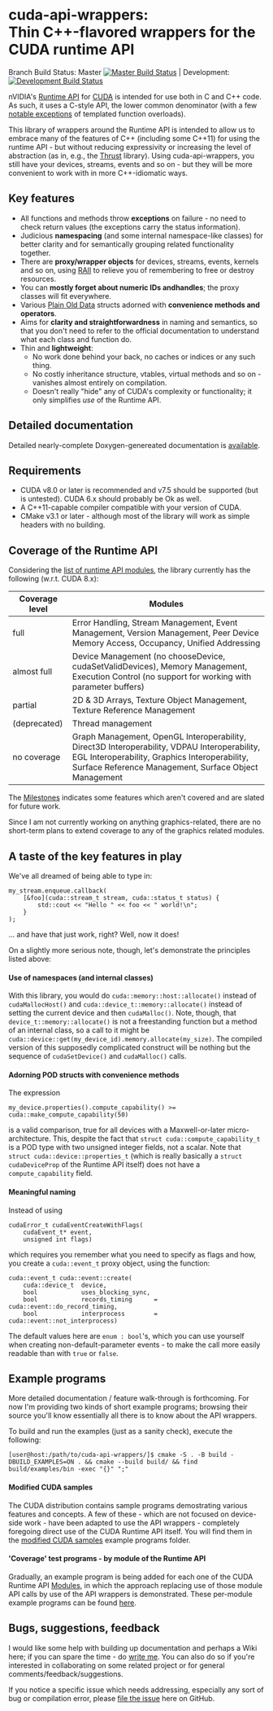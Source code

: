 # cuda-api-wrappers:<br> Thin C++-flavored wrappers for the CUDA runtime API

Branch Build Status: Master [![Master Build Status](https://travis-ci.org/eyalroz/cuda-api-wrappers.svg?branch=master)](https://travis-ci.org/eyalroz/cuda-api-wrappers) | Development: [![Development Build Status](https://travis-ci.org/eyalroz/cuda-api-wrappers.svg?branch=development)](https://travis-ci.org/eyalroz/cuda-api-wrappers)

nVIDIA's [Runtime API](http://docs.nvidia.com/cuda/cuda-runtime-api/index.html) for [CUDA](http://www.nvidia.com/object/cuda_home_new.html) is intended for use both in C and C++ code. As such, it uses a C-style API, the lower common denominator (with a few [notable exceptions](https://docs.nvidia.com/cuda/cuda-runtime-api/group__CUDART__HIGHLEVEL.html) of templated function overloads).

This library of wrappers around the Runtime API is intended to allow us to embrace many of the features of C++ (including some C++11) for using the runtime API - but without reducing expressivity or increasing the level of abstraction (as in, e.g., the [Thrust](https://thrust.github.io/) library). Using cuda-api-wrappers, you still have your devices, streams, events and so on - but they will be more convenient to work with in more C++-idiomatic ways.

## Key features

- All functions and methods throw **exceptions** on failure - no need to check return values (the exceptions carry the status information).
- Judicious **namespacing** (and some internal namespace-like classes) for better clarity and for semantically grouping related functionality together.
- There are **proxy/wrapper objects** for devices, streams, events, kernels and so on, using [RAII](http://en.cppreference.com/w/cpp/language/raii) to relieve you of remembering to free or destroy resources. 
- You can  **mostly forget about numeric IDs andhandles**; the proxy classes will fit everywhere.
- Various [Plain Old Data](http://en.cppreference.com/w/cpp/concept/PODType) structs adorned with **convenience methods and operators**.
- Aims for **clarity and straightforwardness** in naming and semantics, so that you don't need to refer to the official documentation to understand what each class and function do.
- Thin and **lightweight**: 
    - No work done behind your back, no caches or indices or any such thing.
    - No costly inheritance structure, vtables, virtual methods and so on - vanishes almost entirely on compilation.
    - Doesn't really "hide" any of CUDA's complexity or functionality; it only simplifies _use_ of the Runtime API.

## Detailed documentation

Detailed nearly-complete Doxygen-genereated documentation is [available](https://codedocs.xyz/eyalroz/cuda-api-wrappers/).

## Requirements

- CUDA v8.0 or later is recommended and v7.5 should be supported (but is untested). CUDA 6.x should probably be Ok as well.
- A C++11-capable compiler compatible with your version of CUDA.
- CMake v3.1 or later - although most of the library will work as simple headers with no building.

## Coverage of the Runtime API

Considering the [list of runtime API modules](http://docs.nvidia.com/cuda/cuda-runtime-api/modules.html#modules), the library currently has the following (w.r.t. CUDA 8.x):

| Coverage level  | Modules                                                                 | 
|-----------------|-------------------------------------------------------------------------| 
| full            | Error Handling, Stream Management, Event Management, Version Management, Peer Device Memory Access, Occupancy, Unified Addressing |
| almost full     | Device Management (no chooseDevice, cudaSetValidDevices),  Memory Management, Execution Control (no support for working with parameter buffers) |
| partial     | 2D & 3D Arrays, Texture Object Management, Texture Reference Management  |
| (deprecated)    | Thread management |
| no coverage     | Graph Management, OpenGL Interoperability, Direct3D Interoperability, VDPAU Interoperability, EGL Interoperability, Graphics Interoperability, Surface Reference Management, Surface Object Management   |

The [Milestones](https://github.com/eyalroz/cuda-api-wrappers/milestones) indicates some features which aren't covered and are slated for future work.

Since I am not currently working on anything graphics-related, there are no short-term plans to extend coverage to any of the graphics related modules.

## A taste of the key features in play

We've all dreamed of being able to type in:

	my_stream.enqueue.callback(
		[&foo](cuda::stream_t stream, cuda::status_t status) {
			std::cout << "Hello " << foo << " world!\n";
		}
	);

... and have that just work, right? Well, now it does! 

On a slightly more serious note, though, let's demonstrate the principles listed above:

#### Use of namespaces (and internal classes)
With this library, you would do `cuda::memory::host::allocate()` instead of `cudaMallocHost()` and `cuda::device_t::memory::allocate()` instead of setting the current device and then `cudaMalloc()`. Note, though, that `device_t::memory::allocate()` is not a freestanding function but a method of an internal class, so a call to it might be `cuda::device::get(my_device_id).memory.allocate(my_size)`. The compiled version of this supposedly complicated construct will be nothing but the sequence of `cudaSetDevice()` and `cudaMalloc()` calls.

#### Adorning POD structs with convenience methods
The expression 
```
my_device.properties().compute_capability() >= cuda::make_compute_capability(50)
```
is a valid comparison, true for all devices with a Maxwell-or-later micro-architecture. This, despite the fact that `struct cuda::compute_capability_t` is a POD type with two unsigned integer fields, not a scalar. Note that `struct cuda::device::properties_t` (which is really basically a `struct cudaDeviceProp` of the Runtime API itself) does not have a `compute_capability` field.

#### Meaningful naming
Instead of using 
```
cudaError_t cudaEventCreateWithFlags(
    cudaEvent_t* event, 
    unsigned int flags) 
```
which requires you remember what you need to specify as flags and how, you create a `cuda::event_t` proxy object, using the function:
```
cuda::event_t cuda::event::create(
    cuda::device_t  device,
    bool            uses_blocking_sync,
    bool            records_timing      = cuda::event::do_record_timing,
    bool            interprocess        = cuda::event::not_interprocess)
```
The default values here are `enum : bool`'s, which you can use yourself when creating non-default-parameter events - to make the call more easily readable than with `true` or `false`.

## Example programs

More detailed documentation / feature walk-through is forthcoming. For now I'm providing two kinds of short example programs; browsing their source you'll know essentially all there is to know about the API wrappers.

To build and run the examples (just as a sanity check), execute the following:

    [user@host:/path/to/cuda-api-wrappers/]$ cmake -S . -B build -DBUILD_EXAMPLES=ON . && cmake --build build/ && find build/examples/bin -exec "{}" ";"


#### Modified CUDA samples

The CUDA distribution contains sample programs demostrating various features and concepts. A few of these - which are not focused on device-side work - have been adapted to use the API wrappers - completely foregoing direct use of the CUDA Runtime API itself. You will find them in the [modified CUDA samples](https://github.com/eyalroz/cuda-api-wrappers/tree/master/examples/modified_cuda_samples/) example programs folder.

#### 'Coverage' test programs - by module of the Runtime API

Gradually, an example program is being added for each one of the CUDA Runtime API [Modules](http://docs.nvidia.com/cuda/cuda-runtime-api/modules.html#modules), in which the approach replacing use of those module API calls by use of the API wrappers is demonstrated. These per-module example programs can be found [here](https://github.com/eyalroz/cuda-api-wrappers/tree/master/examples/by_runtime_api_module/).

## Bugs, suggestions, feedback

I would like some help with building up documentation and perhaps a Wiki here; if you can spare the time - do [write me](mailto:eyalroz@technion.ac.il). You can also do so if you're interested in collaborating on some related project or for general comments/feedback/suggestions.

If you notice a specific issue which needs addressing, especially any sort of bug or compilation error, please [file the issue](https://github.com/eyalroz/cuda-api-wrappers/issues) here on GitHub.
